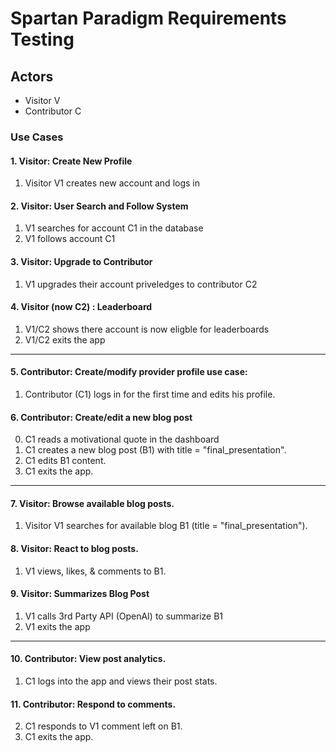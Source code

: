 # Spartan Paradigm Requirements Testing 
## Actors
- Visitor V
- Contributor C

### Use Cases

####  1. Visitor: Create New Profile
1. Visitor V1 creates new account and logs in
    
#### 2. Visitor: User Search and Follow System
1.  V1 searches for account C1 in the database  
2. V1 follows account C1

#### 3. Visitor: Upgrade to Contributor
1.  V1 upgrades their account priveledges to contributor C2

#### 4. Visitor (now C2) : Leaderboard
1. V1/C2 shows there account is now eligble for leaderboards
2. V1/C2 exits the app

-----
#### 5. Contributor: Create/modify provider profile use case:
1. Contributor (C1) logs in for the first time and edits his profile.

#### 6. Contributor: Create/edit a new blog post
0. C1 reads a motivational quote in the dashboard
1. C1 creates a new blog post (B1) with title = "final_presentation".  
2. C1 edits B1 content.
3. C1 exits the app.

-----
#### 7. Visitor: Browse available blog posts.
1. Visitor V1 searches for available blog B1 (title = "final_presentation").

#### 8. Visitor: React to blog posts.
1. V1 views, likes, & comments to B1.

#### 9. Visitor: Summarizes Blog Post
1. V1 calls 3rd Party API (OpenAI) to summarize B1
2. V1 exits the app 
------
#### 10. Contributor: View post analytics.
1. C1 logs into the app and views their post stats.

#### 11. Contributor: Respond to comments.
2. C1 responds to V1 comment left on B1.
3. C1 exits the app.
